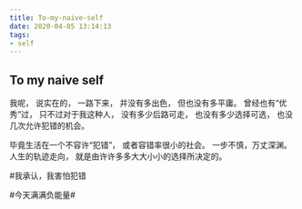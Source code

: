 ```yaml
---
title: To-my-naive-self
date: 2020-04-05 13:14:13
tags:
- self
---
```


## To my naive self

<!--more-->

我呢，
说实在的，
一路下来，
并没有多出色，
但也没有多平庸。
曾经也有“优秀”过，
只不过对于我这种人，
没有多少后路可走，
也没有多少选择可选，
也没几次允许犯错的机会。 

毕竟生活在一个不容许“犯错”，
或者容错率很小的社会。 
一步不慎，万丈深渊。
人生的轨迹走向，
就是由许许多多大大小小的选择所决定的。

#我承认，我害怕犯错



\#今天满满负能量\#
